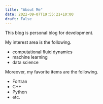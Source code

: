 ```yaml
---
title: "About Me"
date: 2022-09-07T19:55:21+10:00
draft: False
---
```


This blog is personal blog for development.

My interest area is the following. 

- computational fluid dynamics
- machine learning
- data science

Moreover, my favorite items are the following.

- Fortran
- C++
- Python
- etc.





